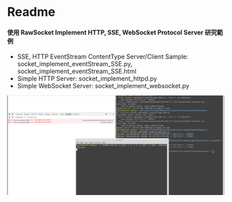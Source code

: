 # Readme

#### 使用 RawSocket Implement HTTP, SSE, WebSocket Protocol Server 研究範例

- SSE, HTTP EventStream ContentType Server/Client Sample: socket_implement_eventStream_SSE.py, socket_implement_eventStream_SSE.html
- Simple HTTP Server: socket_implement_httpd.py
- Simple WebSocket Server: socket_implement_websocket.py

![Alt text](https://raw.githubusercontent.com/scott1028/httpdAndWebsocketAndEventStreamImplementByRawSocket/master/socket_implement_eventStream_SSE.gif "SSE Demo")
